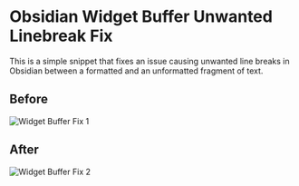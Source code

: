 # Obsidian Widget Buffer Unwanted Linebreak Fix

This is a simple snippet that fixes an issue causing unwanted line breaks in Obsidian between a formatted and an unformatted fragment of text.

## Before
![Widget Buffer Fix 1](https://github.com/sanhuesoft/widget-buffer-fix/assets/68042106/788b105a-a274-481f-a77e-fa4e510a0108)

## After
![Widget Buffer Fix 2](https://github.com/sanhuesoft/widget-buffer-fix/assets/68042106/7203aba6-24eb-4733-84d1-ccfdd9cbaae8)
